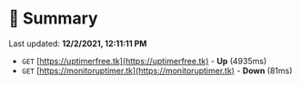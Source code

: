 # 📖 Summary
Last updated: **12/2/2021, 12:11:11 PM**

- `GET` [https://uptimerfree.tk](https://uptimerfree.tk) - **Up** (4935ms)
- `GET` [https://monitoruptimer.tk](https://monitoruptimer.tk) - **Down** (81ms)
